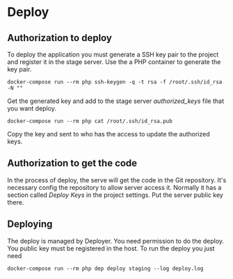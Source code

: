 # Deploy

## Authorization to deploy

To deploy the application you must generate a SSH key pair to the project and register it in the stage server. Use the a PHP container to generate the key pair.

    docker-compose run --rm php ssh-keygen -q -t rsa -f /root/.ssh/id_rsa -N ""

Get the generated key and add to the stage server  _authorized_keys_ file that you want deploy.

    docker-compose run --rm php cat /root/.ssh/id_rsa.pub

Copy the key and sent to who has the access to update the authorized keys.

## Authorization to get the code

In the process of deploy, the serve will get the code in the Git repository. It's necessary config the repository to allow server access it. Normally it has a section called _Deploy Keys_ in the project settings. Put the server public key there.

## Deploying

The deploy is managed by Deployer. You need permission to do the deploy. You public key must be registered in the host. To run the deploy you just need

    docker-compose run --rm php dep deploy staging --log deploy.log
